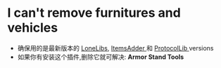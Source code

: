 # I can't remove furnitures and vehicles

* 确保用的是最新版本的 [LoneLibs](https://www.spigotmc.org/resources/lonelibs.75974/), [ItemsAdder ](https://www.spigotmc.org/resources/%E2%9C%85must-have%E2%9C%85-itemsadder%E2%9C%A8textures-3d-models-huds-gui-emojis-ores-blocks-wings-tails-hats.73355/)和 [ProtocolLib ](https://ci.dmulloy2.net/job/ProtocolLib/lastSuccessfulBuild/)versions
* 如果你有安装这个插件,删除它就可解决: **Armor Stand Tools**


